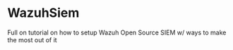 # WazuhSiem
Full on tutorial on how to setup Wazuh Open Source SIEM w/ ways to make the most out of it
